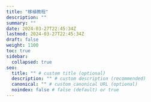 ```yaml
---
title: "移植教程"
description: ""
summary: ""
date: 2024-03-27T22:45:34Z
lastmod: 2024-03-27T22:45:34Z
draft: false
weight: 1100
toc: true
sidebar:
  collapsed: true
seo:
  title: "" # custom title (optional)
  description: "" # custom description (recommended)
  canonical: "" # custom canonical URL (optional)
  noindex: false # false (default) or true
---
```

